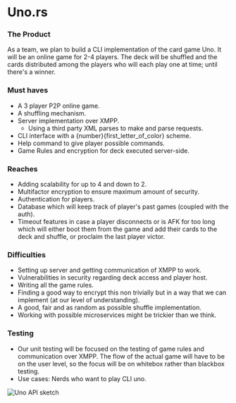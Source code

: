 # Uno.rs

### The Product
As a team, we plan to build a CLI implementation of the card game Uno. It will be an online game for 2-4 players. The deck will be shuffled and the cards distributed among the players who will each play one at time; until there's a winner.

### Must haves
- A 3 player P2P online game.
- A shuffling mechanism.
- Server implementation over XMPP.
  - Using a third party XML parses to make and parse requests.
- CLI interface with a {number}{first_letter_of_color} scheme.
- Help command to give player possible commands.
- Game Rules and encryption for deck executed server-side.

### Reaches
- Adding scalability for up to 4 and down to 2.
- Multifactor encryption to ensure maximum amount of security.
- Authentication for players.
- Database which will keep track of player's past games (coupled with the auth).
- Timeout features in case a player disconnects or is AFK for too long which will either boot them from the game and add their cards to the deck and shuffle, or proclaim the last player victor.

### Difficulties
- Setting up server and getting communication of XMPP to work.
- Vulnerabilities in security regarding deck access and player host.
- Writing all the game rules.
- Finding a good way to encrypt this non trivially but in a way that we can implement (at our level of understanding).
- A good, fair and as random as possible shuffle implementation.
- Working with possible microservices might be trickier than we think.

### Testing
- Our unit testing will be focused on the testing of game rules and communication over XMPP. The flow of the actual game will have to be on the user level, so the focus will be on whitebox rather than blackbox testing.
- Use cases: Nerds who want to play CLI uno.

![Uno API sketch](~/Desktop/unors.jpg)